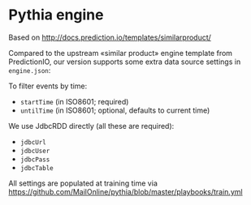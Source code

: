 # Pythia engine

Based on http://docs.prediction.io/templates/similarproduct/

Compared to the upstream «similar product» engine template from
PredictionIO, our version supports some extra data source settings in
`engine.json`:

To filter events by time:

- `startTime` (in ISO8601; required)
- `untilTime` (in ISO8601; optional, defaults to current time)

We use JdbcRDD directly (all these are required):

- `jdbcUrl`
- `jdbcUser`
- `jdbcPass`
- `jdbcTable`

All settings are populated at training time via
https://github.com/MailOnline/pythia/blob/master/playbooks/train.yml
